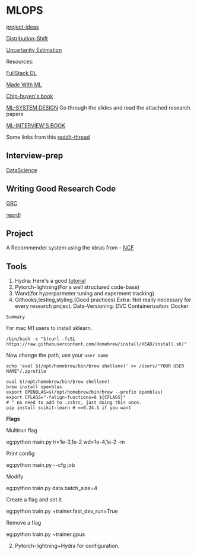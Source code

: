 # MLOPS

[project-ideas](https://docs.google.com/document/d/1wyDSJsunIlheSRXiGCVEnrqYU7RPyvAX2mkAwmMKlMk/edit)

[Distribution-Shift](https://arxiv.org/abs/1711.08534) 

[Uncertanity Estimation](https://arxiv.org/abs/1810.11953)

Resources:

[FullStack DL](https://fullstackdeeplearning.com/spring2021/lecture-11/)

[Made With ML](https://madewithml.com/courses/mlops/baselines/)

[Chip-huyen's book](https://huyenchip.com/machine-learning-systems-design/toc.html)

[ML-SYSTEM DESIGN](https://stanford-cs329s.github.io/2021/syllabus.html)
Go through the slides and read the attached research papers.

[ML-INTERVIEW'S BOOK](https://huyenchip.com/ml-interviews-book/)

Some links from this [reddit-thread](https://www.reddit.com/r/MachineLearning/comments/kayg13/discussion_interview_ml_system_design_prep/)

## Interview-prep
[DataScience](https://github.com/adijo/data-science-prep)

## Writing Good Research Code
[GRC](https://goodresearch.dev/index.html)

[reprdl](https://github.com/sscardapane/reprodl2021)

## Project

A Recommender system using the ideas from - [NCF](https://arxiv.org/abs/2005.08129)

## Tools

1. Hydra: Here's a good [tutorial](https://towardsdatascience.com/complete-tutorial-on-how-to-use-hydra-in-machine-learning-projects-1c00efcc5b9b)
2. Pytorch-lightning(For a well structured code-base)
3. Wand(for hyperparmeter tuning and experment tracking)
4. Githooks,testing,styling.(Good practices)
Extra: Not really necessary for every research project.
Data-Versioning: DVC
Containerizaiton: Docker

`Summary`

For mac M1 users to install sklearn.

```
/bin/bash -c "$(curl -fsSL https://raw.githubusercontent.com/Homebrew/install/HEAD/install.sh)"

```
Now change the path, use your `user name`
```
echo 'eval $(/opt/homebrew/bin/brew shellenv)' >> /Users/"YOUR USER NAME"/.zprofile
```
```
eval $(/opt/homebrew/bin/brew shellenv)
brew install openblas
export OPENBLAS=$(/opt/homebrew/bin/brew --prefix openblas)
export CFLAGS="-falign-functions=8 ${CFLAGS}"
# ^ no need to add to .zshrc, just doing this once.
pip install scikit-learn # ==0.24.1 if you want
```

**Flags**

Multirun flag

eg:python main.py lr=1e-3,1e-2 wd=1e-4,1e-2 -m

Print config

eg:python main.py --cfg job

Modify

eg:python train.py data.batch_size=4

Create a flag and set it.

eg:python train.py +trainer.fast_dev_run=True

Remove a flag

eg:python train.py ~trainer.gpus

2. Pytorch-lightning+Hydra for configuration.


